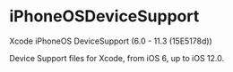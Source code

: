 # iPhoneOSDeviceSupport
Xcode iPhoneOS DeviceSupport (6.0 - 11.3 (15E5178d))

Device Support files for Xcode, from iOS 6, up to iOS 12.0.
